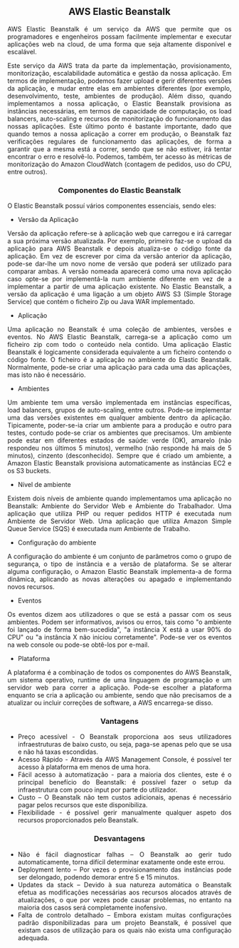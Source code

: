 <h2 align="center"> AWS Elastic Beanstalk </h2>

<div align="justify">
<p>AWS Elastic Beanstalk é um serviço da AWS que permite que os programadores e engenheiros possam facilmente implementar e executar aplicações web na cloud, de uma forma que seja altamente disponível e escalável.</p>  

<p>Este serviço da AWS trata da parte da implementação, provisionamento, monitorização, escalabilidade automática e gestão da nossa aplicação. Em termos de implementação, podemos fazer upload e gerir diferentes versões da aplicação, e mudar entre elas em ambientes diferentes (por exemplo, desenvolvimento, teste, ambientes de produção). Além disso, quando implementamos a nossa aplicação, o Elastic Beanstalk provisiona as instâncias necessárias, em termos de capacidade de computação, os load balancers, auto-scaling e recursos de monitorização do funcionamento das nossas aplicações. Este último ponto é bastante importante, dado que quando temos a nossa aplicação a correr em produção, o Beanstalk faz verificações regulares de funcionamento das aplicações, de forma a garantir que a mesma está a correr, sendo que se não estiver, irá tentar encontrar o erro e resolvê-lo. Podemos, também, ter acesso às métricas de monitorização do Amazon CloudWatch (contagem de pedidos, uso do CPU, entre outros).</p>    


<h3 align="center"> Componentes do Elastic Beanstalk </h3>

O Elastic Beanstalk possuí vários componentes essenciais, sendo eles: 
<ul>
  <li>Versão da Aplicação</li>
</ul>

Versão da aplicação refere-se à aplicação web que carregou e irá carregar a sua próxima versão atualizada. Por exemplo, primeiro faz-se o upload da aplicação para AWS Beanstalk e depois atualiza-se o código fonte da aplicação. Em vez de escrever por cima da versão anterior da aplicação, pode-se dar-lhe um novo nome de versão que poderá ser utilizado para comparar ambas. A versão nomeada aparecerá como uma nova aplicação caso opte-se por implementá-la num ambiente diferente em vez de a implementar a partir de uma aplicação existente. No Elastic Beanstalk, a versão da aplicação é uma ligação a um objeto AWS S3 (Simple Storage Service) que contém o ficheiro Zip ou Java WAR implementado.  

<ul>
  <li>Aplicação</li>
</ul>
 
Uma aplicação no Beanstalk é uma coleção de ambientes, versões e eventos. No AWS Elastic Beanstalk, carrega-se a aplicação como um ficheiro zip com todo o conteúdo nela contido. Uma aplicação Elastic Beanstalk é logicamente considerada equivalente a um ficheiro contendo o código fonte. O ficheiro é a aplicação no ambiente do Elastic Beanstalk. Normalmente, pode-se criar uma aplicação para cada uma das aplicações, mas isto não é necessário. 

<ul>
  <li>Ambientes</li>
</ul>

Um ambiente tem uma versão implementada em instâncias específicas, load balancers, grupos de auto-scaling, entre outros. Pode-se implementar uma das versões existentes em qualquer ambiente dentro da aplicação. Tipicamente, poder-se-ia criar um ambiente para a produção e outro para testes, contudo pode-se criar os ambientes que precisamos. Um ambiente pode estar em diferentes estados de saúde: verde (OK), amarelo (não respondeu nos últimos 5 minutos), vermelho (não responde há mais de 5 minutos), cinzento (desconhecido). Sempre que é criado um ambiente, a Amazon Elastic Beanstalk provisiona automaticamente as instâncias EC2 e os S3 buckets. 

<ul>
  <li>Nível de ambiente</li>
</ul>

Existem dois níveis de ambiente quando implementamos uma aplicação no Beanstalk: Ambiente do Servidor Web e Ambiente do Trabalhador. Uma aplicação que utiliza PHP ou requer pedidos HTTP é executada num Ambiente de Servidor Web. Uma aplicação que utiliza Amazon Simple Queue Service (SQS) é executada num Ambiente de Trabalho. 

<ul>
  <li>Configuração do ambiente</li>
</ul>

A configuração do ambiente é um conjunto de parâmetros como o grupo de segurança, o tipo de instância e a versão de plataforma. Se se alterar alguma configuração, o Amazon Elastic Beanstalk implementa-a de forma dinâmica, aplicando as novas alterações ou apagado e implementando novos recursos. 

<ul>
  <li>Eventos</li>
</ul>

Os eventos dizem aos utilizadores o que se está a passar com os seus ambientes. Podem ser informativos, avisos ou erros, tais como "o ambiente foi lançado de forma bem-sucedida", "a instância X está a usar 90% do CPU" ou "a instância X não iniciou corretamente". Pode-se ver os eventos na web console ou pode-se obtê-los por e-mail. 

<ul>
  <li>Plataforma</li>
</ul>

A plataforma é a combinação de todos os componentes do AWS Beanstalk, um sistema operativo, runtime de uma linguagem de programação e um servidor web para correr a aplicação. Pode-se escolher a plataforma enquanto se cria a aplicação ou ambiente, sendo que não precisamos de a atualizar ou incluir correções de software, a AWS encarrega-se disso.  

<h3 align="center">Vantagens</h3>
  
<ul>
  <li>Preço acessível - O Beanstalk proporciona aos seus utilizadores infraestruturas de baixo custo, ou seja, paga-se apenas pelo que se usa e não há taxas escondidas.</li>
  <li>Acesso Rápido - Através da AWS Management Console, é possível ter acesso à plataforma em menos de uma hora. </li>
  <li>Fácil acesso à automatização - para a maioria dos clientes, este é o principal benefício do Beanstalk: é possível fazer o setup da infraestrutura com pouco input por parte do utilizador. 
</li>
  <li>Custo – O Beanstalk não tem custos adicionais, apenas é necessário pagar pelos recursos que este disponibiliza. </li>
  <li>Flexibilidade - é possível gerir manualmente qualquer aspeto dos recursos proporcionados pelo Beanstalk. </li>
</ul>

<h3 align="center">Desvantagens</h3>
  
<ul>
  <li>Não é fácil diagnosticar falhas – O Beanstalk ao gerir tudo automaticamente, torna difícil determinar exatamente onde este errou. </li>
  <li>Deployment lento – Por vezes o provisionamento das instâncias pode ser delongado, podendo demorar entre 5 e 15 minutos.</li>
  <li>Updates da stack – Devido à sua natureza automática o Beanstalk efetua as modificações necessárias aos recursos alocados através de atualizações, o que por vezes pode causar problemas, no entanto na maioria dos casos será completamente inofensivo. </li>
  <li>Falta de controlo detalhado – Embora existam muitas configurações padrão disponibilizadas para um projeto Beanstalk, é possível que existam casos de utilização para os quais não exista uma configuração adequada.</li>
</ul>
  
</div>
